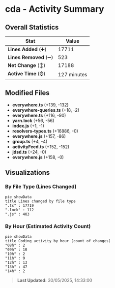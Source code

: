 # cda - Activity Summary 

## Overall Statistics

| Stat                   | Value                                                             |
| ---------------------- | ----------------------------------------------------------------- |
| **Lines Added** (➕)   | 17711                                          |
| **Lines Removed** (➖) | 523                                        |
| **Net Change** (↕)    | 17188                |
| **Active Time** (⌚)   | 127 minutes |


## Modified Files
- **everywhere.ts** (+139, -132)
- **everywhere-queries.ts** (+18, -2)
- **everywhere.ts** (+116, -90)
- **yarn.lock** (+56, -56)
- **index.js** (+1, -1)
- **resolvers-types.ts** (+16886, -0)
- **everywhere.js** (+157, -86)
- **group.ts** (+4, -4)
- **activityFeed.ts** (+152, -152)
- **jdsd.ts** (+24, -0)
- **everywhere.js** (+158, -0)

## Visualizations

### By File Type (Lines Changed)

```mermaid
pie showData
title Lines changed by file type
".ts" : 17719
".lock" : 112
".js" : 403
```

### By Hour (Estimated Activity Count)

```mermaid
pie showData
title Coding activity by hour (count of changes)
"08h" : 2
"09h" : 10
"10h" : 2
"11h" : 9
"12h" : 13
"13h" : 47
"14h" : 2
```


> **Last Updated:** 30/05/2025, 14:33:00